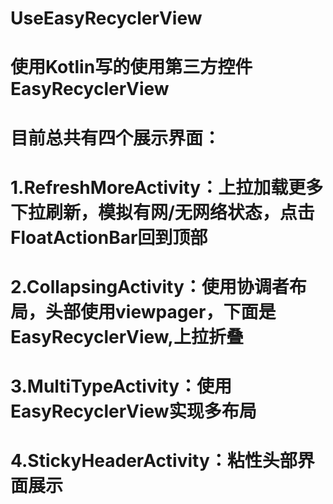 # UseEasyRecyclerView
# 使用Kotlin写的使用第三方控件EasyRecyclerView
# 目前总共有四个展示界面：
# 1.RefreshMoreActivity：上拉加载更多下拉刷新，模拟有网/无网络状态，点击FloatActionBar回到顶部
# 2.CollapsingActivity：使用协调者布局，头部使用viewpager，下面是EasyRecyclerView,上拉折叠
# 3.MultiTypeActivity：使用EasyRecyclerView实现多布局
# 4.StickyHeaderActivity：粘性头部界面展示
